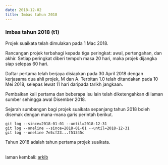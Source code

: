 ```yaml
---
date: 2018-12-02
title: Imbas tahun 2018
---
```


### Imbas tahun 2018 (t1)

Projek suaikata telah dimulakan pada 1 Mac 2018.

Rancangan projek terbahagi kepada tiga peringkat: awal,
pertengahan, dan akhir. Setiap peringkat diberi tempoh masa
20 hari, maka projek dijangka siap selepas 60 hari.

Daftar pertama telah berjaya disiapkan pada 30 April 2018
dengan kerjasama dua ahli projek, M dan A. Terbitan 1.0
telah ditandakan pada 10 Mei 2018, selepas lewat 11 hari
daripada tarikh jangkaan.

Pembaikan kali pertama dan beberapa isu lain telah
diketengahkan di laman sumber sehingga awal Disember 2018.

Sejarah sumbangan bagi projek suaikata sepanjang tahun 2018
boleh disemak dengan mana-mana garis perintah berikut.

    git log --since=2018-01-01 --until=2018-12-31
    git log --oneline --since=2018-01-01 --until=2018-12-31
    git log --oneline 7e5cf23...f51345c

Tahun 2018 adalah tahun pertama projek suaikata.

&nbsp;  
laman kembali: [arkib][0]

  [0]: ../index.md
